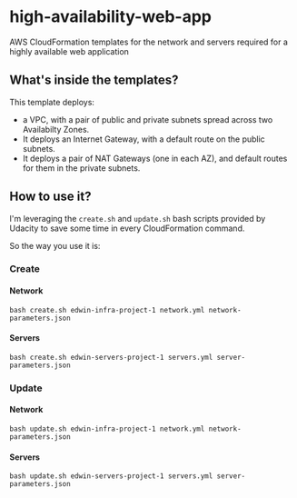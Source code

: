 # high-availability-web-app

AWS CloudFormation templates for the network and servers required for a highly available web application

## What's inside the templates?

This template deploys:
* a VPC,
    with a pair of public and private subnets spread 
    across two Availabilty Zones. 
* It deploys an Internet Gateway, with a default 
route on the public subnets. 
* It deploys a pair of NAT Gateways (one in each AZ), 
and default routes for them in the private subnets.

## How to use it?

I'm leveraging the `create.sh` and `update.sh` bash scripts provided by Udacity to save some time in every CloudFormation command.

So the way you use it is:


### Create

#### Network

```
bash create.sh edwin-infra-project-1 network.yml network-parameters.json
```

#### Servers

```
bash create.sh edwin-servers-project-1 servers.yml server-parameters.json
```

### Update

#### Network

```
bash update.sh edwin-infra-project-1 network.yml network-parameters.json
```

#### Servers

```
bash update.sh edwin-servers-project-1 servers.yml server-parameters.json
```
